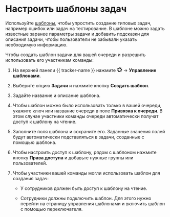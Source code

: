 # Настроить шаблоны задач

Используйте [шаблоны](user/ticket-template.md), чтобы упростить создание типовых задач, например ошибок или задач на тестирование. В шаблоне можно задать известные заранее параметры задачи и добавить подсказки для описания задачи, чтобы пользователи не забывали указать необходимую информацию.

Чтобы создать шаблон задачи для вашей очереди и разрешить использовать его участникам команды:

1. На верхней панели {{ tracker-name }} нажмите ![](../_assets/tracker/tracker-settings.png) → **Управление шаблонами**.

1. Выберите опцию **Задачи** и нажмите кнопку **Создать шаблон**.

1. Задайте название и описание шаблона.

1. Чтобы шаблон можно было использовать только в вашей очереди, укажите ключ или название очереди в поле **Привязка к очереди**. В этом случае участники команды очереди автоматически получат доступ к шаблону на чтение.

1. Заполните поля шаблона и сохраните его. Заданные значения полей будут автоматически подставляться в задачи, созданные с помощью шаблона.

1. Чтобы настроить доступ к шаблону, рядом с шаблоном нажмите кнопку **Права доступа** и добавьте нужные группы или пользователей.

1. Чтобы участники вашей команды могли использовать шаблон для создания задач:

    - У сотрудников должен быть доступ к шаблону на чтение.

    - Сотрудники должны подключить шаблон. Для этого нужно перейти на страницу управления шаблонами и включить шаблон с помощью переключателя.


